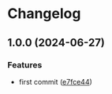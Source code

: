 # Changelog

## 1.0.0 (2024-06-27)


### Features

* first commit ([e7fce44](https://github.com/hugomods/github-action-deps/commit/e7fce44bceecc62937d2b23e000b91844bfd4273))
